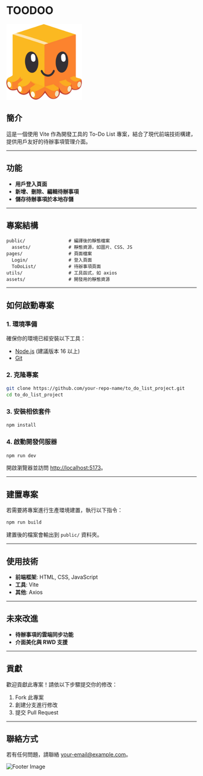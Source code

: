 # TOODOO

<img src="https://github.com/jacky1a2a3a4a/TOODOO/blob/main/assets/images/logo_noback.png?raw=true" alt="TOODOO logo" width="200" height="200" />

## 簡介
這是一個使用 Vite 作為開發工具的 To-Do List 專案，結合了現代前端技術構建，提供用戶友好的待辦事項管理介面。

---

## 功能
- **用戶登入頁面**
- **新增、刪除、編輯待辦事項**
- **儲存待辦事項於本地存儲**

---

## 專案結構
```plaintext
public/                # 編譯後的靜態檔案
  assets/              # 靜態資源，如圖片、CSS、JS
pages/                 # 頁面檔案
  Login/               # 登入頁面
  ToDoList/            # 待辦事項頁面
utils/                 # 工具函式，如 axios
assets/                # 開發用的靜態資源
```

---

## 如何啟動專案

### 1. 環境準備
確保你的環境已經安裝以下工具：
- [Node.js](https://nodejs.org/) (建議版本 16 以上)
- [Git](https://git-scm.com/)

### 2. 克隆專案
```bash
git clone https://github.com/your-repo-name/to_do_list_project.git
cd to_do_list_project
```

### 3. 安裝相依套件
```bash
npm install
```

### 4. 啟動開發伺服器
```bash
npm run dev
```
開啟瀏覽器並訪問 [http://localhost:5173](http://localhost:5173)。

---

## 建置專案
若需要將專案進行生產環境建置，執行以下指令：
```bash
npm run build
```
建置後的檔案會輸出到 `public/` 資料夾。

---

## 使用技術
- **前端框架**: HTML, CSS, JavaScript
- **工具**: Vite
- **其他**: Axios

---

## 未來改進
- **待辦事項的雲端同步功能**
- **介面美化與 RWD 支援**

---

## 貢獻
歡迎貢獻此專案！請依以下步驟提交你的修改：
1. Fork 此專案
2. 創建分支進行修改
3. 提交 Pull Request

---

## 聯絡方式
若有任何問題，請聯絡 [your-email@example.com](mailto:your-email@example.com)。

![Footer Image](https://via.placeholder.com/1200x200?text=Thank+You+for+Using+Our+Project)

